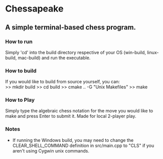 # Chessapeake
## A simple terminal-based chess program.

### How to run
Simply 'cd' into the build directory respective of your OS (win-build, linux-build, mac-build) and run the executable.

### How to build
If you would like to build from source yourself, you can:  
\>> mkdir build
\>> cd build
\>> cmake .. -G "Unix Makefiles"
\>> make

### How to Play
Simply type the algebraic chess notation for the move you would like to make and press Enter to submit it. Made for local 2-player play.

### Notes
- If running the Windows build, you may need to change the CLEAR_SHELL_COMMAND definition in src/main.cpp to "CLS" if you aren't using Cygwin unix commands.  


